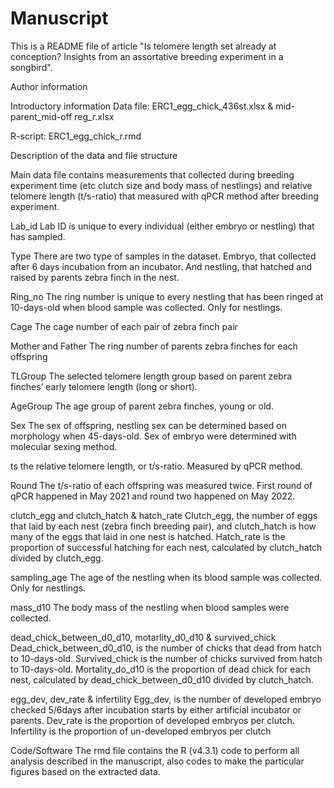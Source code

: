 # Manuscript
This is a README file of article "Is telomere length set already at conception? Insights from an assortative breeding experiment in a songbird".

Author information


Introductory information
Data file: ERC1_egg_chick_436st.xlsx & mid-parent_mid-off reg_r.xlsx

R-script: ERC1_egg_chick_r.rmd

Description of the data and file structure

Main data file contains measurements that collected during breeding experiment time (etc clutch size and body mass of nestlings) and relative telomere length (t/s-ratio) that measured with qPCR method after breeding experiment.

Lab_id
Lab ID is unique to every individual (either embryo or nestling) that has sampled.

Type
There are two type of samples in the dataset. Embryo, that collected after 6 days incubation from an incubator. And nestling, that hatched and raised by parents zebra finch in the nest.

Ring_no
The ring number is unique to every nestling that has been ringed at 10-days-old when blood sample was collected. Only for nestlings.

Cage
The cage number of each pair of zebra finch pair

Mother and Father 
The ring number of parents zebra finches for each offspring

TLGroup
The selected telomere length group based on parent zebra finches’ early telomere length (long or short).

AgeGroup
The age group of parent zebra finches, young or old.

Sex
The sex of offspring, nestling sex can be determined based on morphology when 45-days-old. Sex of embryo were determined with molecular sexing method.

ts
the relative telomere length, or t/s-ratio. Measured by qPCR method. 

Round
The t/s-ratio of each offspring was measured twice. First round of qPCR happened in May 2021 and round two happened on May 2022.

clutch_egg and clutch_hatch & hatch_rate
Clutch_egg, the number of eggs that laid by each nest (zebra finch breeding pair), and clutch_hatch is how many of the eggs that laid in one nest is hatched. Hatch_rate is the proportion of successful hatching for each nest, calculated by clutch_hatch divided by clutch_egg.

sampling_age
The age of the nestling when its blood sample was collected. Only for nestlings. 

mass_d10
The body mass of the nestling when blood samples were collected. 

dead_chick_between_d0_d10, motarlity_d0_d10 & survived_chick
Dead_chick_between_d0_d10, is the number of chicks that dead from hatch to 10-days-old. Survived_chick is the number of chicks survived from hatch to 10-days-old. Mortality_do_d10 is the proportion of dead chick for each nest, calculated by dead_chick_between_d0_d10 divided by clutch_hatch.

egg_dev, dev_rate & infertility
Egg_dev, is the number of developed embryo checked 5/6days after incubation starts by either artificial incubator or parents. Dev_rate is the proportion of developed embryos per clutch. Infertility is the proportion of un-developed embryos per clutch

Code/Software
The rmd file contains the R (v4.3.1) code to perform all analysis described in the manuscript, also codes to make the particular figures based on the extracted data.




